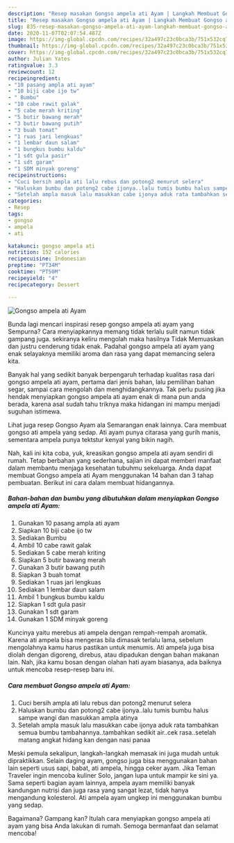 ```yaml
---
description: "Resep masakan Gongso ampela ati Ayam | Langkah Membuat Gongso ampela ati Ayam Yang Sempurna"
title: "Resep masakan Gongso ampela ati Ayam | Langkah Membuat Gongso ampela ati Ayam Yang Sempurna"
slug: 835-resep-masakan-gongso-ampela-ati-ayam-langkah-membuat-gongso-ampela-ati-ayam-yang-sempurna
date: 2020-11-07T02:07:54.487Z
image: https://img-global.cpcdn.com/recipes/32a497c23c0bca3b/751x532cq70/gongso-ampela-ati-ayam-foto-resep-utama.jpg
thumbnail: https://img-global.cpcdn.com/recipes/32a497c23c0bca3b/751x532cq70/gongso-ampela-ati-ayam-foto-resep-utama.jpg
cover: https://img-global.cpcdn.com/recipes/32a497c23c0bca3b/751x532cq70/gongso-ampela-ati-ayam-foto-resep-utama.jpg
author: Julian Yates
ratingvalue: 3.3
reviewcount: 12
recipeingredient:
- "10 pasang ampla ati ayam"
- "10 biji cabe ijo tw"
- " Bumbu"
- "10 cabe rawit galak"
- "5 cabe merah kriting"
- "5 butir bawang merah"
- "3 butir bawang putih"
- "3 buah tomat"
- "1 ruas jari lengkuas"
- "1 lembar daun salam"
- "1 bungkus bumbu kaldu"
- "1 sdt gula pasir"
- "1 sdt garam"
- "1 SDM minyak goreng"
recipeinstructions:
- "Cuci bersih ampla ati lalu rebus dan potong2 menurut selera"
- "Haluskan bumbu dan potong2 cabe ijonya..lalu tumis bumbu halus sampe wangi dan masukkan ampla atinya"
- "Setelah ampla masuk lalu masukkan cabe ijonya aduk rata tambahkan semua bumbu tambahannya..tambahkan sedikit air..cek rasa..setelah matang angkat hidang kan dengan nasi panaa"
categories:
- Resep
tags:
- gongso
- ampela
- ati

katakunci: gongso ampela ati 
nutrition: 152 calories
recipecuisine: Indonesian
preptime: "PT34M"
cooktime: "PT50M"
recipeyield: "4"
recipecategory: Dessert

---
```



![Gongso ampela ati Ayam](https://img-global.cpcdn.com/recipes/32a497c23c0bca3b/751x532cq70/gongso-ampela-ati-ayam-foto-resep-utama.jpg)

Bunda lagi mencari inspirasi resep gongso ampela ati ayam yang Sempurna? Cara menyiapkannya memang tidak terlalu sulit namun tidak gampang juga. sekiranya keliru mengolah maka hasilnya Tidak Memuaskan dan justru cenderung tidak enak. Padahal gongso ampela ati ayam yang enak selayaknya memiliki aroma dan rasa yang dapat memancing selera kita.

Banyak hal yang sedikit banyak berpengaruh terhadap kualitas rasa dari gongso ampela ati ayam, pertama dari jenis bahan, lalu pemilihan bahan segar, sampai cara mengolah dan menghidangkannya. Tak perlu pusing jika hendak menyiapkan gongso ampela ati ayam enak di mana pun anda berada, karena asal sudah tahu triknya maka hidangan ini mampu menjadi suguhan istimewa.

Lihat juga resep Gongso Ayam ala Semarangan enak lainnya. Cara membuat gongso ati ampela yang sedap. Ati ayam punya citarasa yang gurih manis, sementara ampela punya tektstur kenyal yang bikin nagih.


Nah, kali ini kita coba, yuk, kreasikan gongso ampela ati ayam sendiri di rumah. Tetap berbahan yang sederhana, sajian ini dapat memberi manfaat dalam membantu menjaga kesehatan tubuhmu sekeluarga. Anda dapat membuat Gongso ampela ati Ayam menggunakan 14 bahan dan 3 tahap pembuatan. Berikut ini cara dalam membuat hidangannya.

<!--inarticleads1-->

##### Bahan-bahan dan bumbu yang dibutuhkan dalam menyiapkan Gongso ampela ati Ayam:

1. Gunakan 10 pasang ampla ati ayam
1. Siapkan 10 biji cabe ijo tw
1. Sediakan  Bumbu
1. Ambil 10 cabe rawit galak
1. Sediakan 5 cabe merah kriting
1. Siapkan 5 butir bawang merah
1. Gunakan 3 butir bawang putih
1. Siapkan 3 buah tomat
1. Sediakan 1 ruas jari lengkuas
1. Sediakan 1 lembar daun salam
1. Ambil 1 bungkus bumbu kaldu
1. Siapkan 1 sdt gula pasir
1. Gunakan 1 sdt garam
1. Gunakan 1 SDM minyak goreng


Kuncinya yaitu merebus ati ampela dengan rempah-rempah aromatik. Karena ati ampela bisa mengeras bila dimasak terlalu lama, sebelum mengolahnya kamu harus pastikan untuk menumis. Ati ampela juga bisa diolah dengan digoreng, direbus, atau dipadukan dengan bahan makanan lain. Nah, jika kamu bosan dengan olahan hati ayam biasanya, ada baiknya untuk mencoba resep-resep baru ini. 

<!--inarticleads2-->

##### Cara membuat Gongso ampela ati Ayam:

1. Cuci bersih ampla ati lalu rebus dan potong2 menurut selera
1. Haluskan bumbu dan potong2 cabe ijonya..lalu tumis bumbu halus sampe wangi dan masukkan ampla atinya
1. Setelah ampla masuk lalu masukkan cabe ijonya aduk rata tambahkan semua bumbu tambahannya..tambahkan sedikit air..cek rasa..setelah matang angkat hidang kan dengan nasi panaa


Meski pemula sekalipun, langkah-langkah memasak ini juga mudah untuk dipraktikkan. Selain daging ayam, gongso juga bisa menggunakan bahan lain seperti usus sapi, babat, ati ampela, hingga ceker ayam. Jika Teman Traveler ingin mencoba kuliner Solo, jangan lupa untuk mampir ke sini ya. Sama seperti bagian ayam lainnya, ampela ayam memiliki banyak kandungan nutrisi dan juga rasa yang sangat lezat, tidak hanya mengandung kolesterol. Ati ampela ayam ungkep ini menggunakan bumbu yang sedap. 

Bagaimana? Gampang kan? Itulah cara menyiapkan gongso ampela ati ayam yang bisa Anda lakukan di rumah. Semoga bermanfaat dan selamat mencoba!
